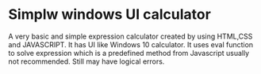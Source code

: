 # Simplw windows UI calculator

A very basic and simple expression calculator created by using HTML,CSS and JAVASCRIPT.
It has UI like Windows 10 calculator.
It uses eval function to solve expression which is a predefined method from Javascript usually not recommended.
Still may have logical errors.
